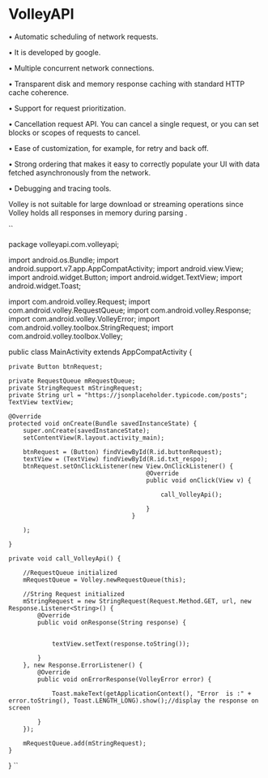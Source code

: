 # VolleyAPI


•	Automatic scheduling of network requests.




•	It is developed by google.





•	Multiple concurrent network connections.


•	Transparent disk and memory response caching with standard HTTP cache coherence.





•	Support for request prioritization.



•	Cancellation request API. You can cancel a single request, or you can set blocks or scopes of requests to cancel.


•	Ease of customization, for example, for retry and back off.


•	Strong ordering that makes it easy to correctly populate your UI with data fetched asynchronously from the network.


•	Debugging and tracing tools.

Volley is not suitable for large download or streaming operations since Volley holds all responses in memory during parsing .









``

package volleyapi.com.volleyapi;

import android.os.Bundle;
import android.support.v7.app.AppCompatActivity;
import android.view.View;
import android.widget.Button;
import android.widget.TextView;
import android.widget.Toast;

import com.android.volley.Request;
import com.android.volley.RequestQueue;
import com.android.volley.Response;
import com.android.volley.VolleyError;
import com.android.volley.toolbox.StringRequest;
import com.android.volley.toolbox.Volley;

public class MainActivity extends AppCompatActivity {

    private Button btnRequest;

    private RequestQueue mRequestQueue;
    private StringRequest mStringRequest;
    private String url = "https://jsonplaceholder.typicode.com/posts";
    TextView textView;

    @Override
    protected void onCreate(Bundle savedInstanceState) {
        super.onCreate(savedInstanceState);
        setContentView(R.layout.activity_main);

        btnRequest = (Button) findViewById(R.id.buttonRequest);
        textView = (TextView) findViewById(R.id.txt_respo);
        btnRequest.setOnClickListener(new View.OnClickListener() {
                                          @Override
                                          public void onClick(View v) {

                                              call_VolleyApi();

                                          }
                                      }

        );

    }

    private void call_VolleyApi() {

        //RequestQueue initialized
        mRequestQueue = Volley.newRequestQueue(this);

        //String Request initialized
        mStringRequest = new StringRequest(Request.Method.GET, url, new Response.Listener<String>() {
            @Override
            public void onResponse(String response) {


                textView.setText(response.toString());

            }
        }, new Response.ErrorListener() {
            @Override
            public void onErrorResponse(VolleyError error) {

                Toast.makeText(getApplicationContext(), "Error  is :" + error.toString(), Toast.LENGTH_LONG).show();//display the response on screen

            }
        });

        mRequestQueue.add(mStringRequest);
    }


}
``
